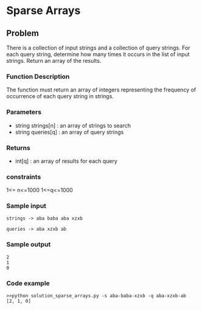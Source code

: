 # Sparse Arrays

## Problem

There is a collection of input strings and a collection of query strings. For each query string, determine how many times it occurs in the list of input strings. Return an array of the results.

### Function Description
The function must return an array of integers representing the frequency of occurrence of each query string in strings.

### Parameters 

- string strings[n] : an array of strings to search
- string queries[q] : an array of query strings

### Returns 

- int[q] : an array of results for each query

### constraints 

1<= n<=1000
1<=q<=1000

### Sample input 
```
strings -> aba baba aba xzxb

queries -> aba xzxb ab
```
### Sample output
```
2
1
0
```

### Code example

```
>>python solution_sparse_arrays.py -s aba-baba-xzxb -q aba-xzxb-ab
[2, 1, 0]
```


